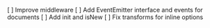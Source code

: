 [ ] Improve middleware
[ ] Add EventEmitter interface and events for documents
[ ] Add init and isNew
[ ] Fix transforms for inline options
